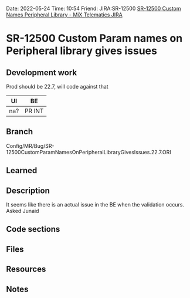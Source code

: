 Date: 2022-05-24 Time: 10:54
Friend: 
JIRA:SR-12500
[SR-12500 Custom Names Peripheral Library - MiX Telematics JIRA](https://jira.mixtelematics.com/browse/SR-12500)

# SR-12500 Custom Param names on Peripheral library gives issues

## Development work

Prod should be 22.7, will code against that

| UI  | BE     |
| --- | ------ |
| na? | PR INT |

## Branch
Config/MR/Bug/SR-12500CustomParamNamesOnPeripheralLibraryGivesIssues.22.7.ORI

## Learned

## Description

It seems like there is an actual issue in the BE when the validation occurs.
Asked Junaid

## Code sections

## Files

## Resources

## Notes

